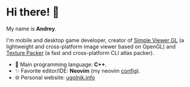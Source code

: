 # Hi there! 👋

My name is **Andrey**.

I'm mobile and desktop game developer, creator of [Simple Viewer GL](https://github.com/andreyugolnik/simple-viewer-gl) (a lightweight and cross-platform image viewer based on OpenGL) and [Texture Packer](https://github.com/andreyugolnik/texture-packer) (a fast and cross-platform CLI atlas packer).

- 🚀 Main programming language: **C++**.
- ✨ Favorite editor/IDE: **Neovim** (my neovim [config](https://github.com/andreyugolnik/config-nvim)).
- 🌐 Personal website: [ugolnik.info](https://www.ugolnik.info)
